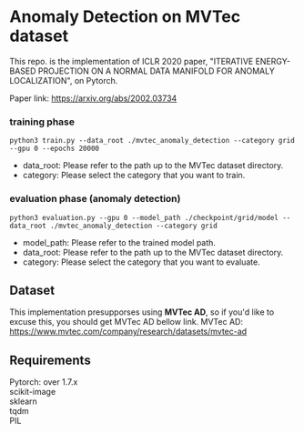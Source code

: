 # Anomaly Detection on MVTec dataset
This repo. is the implementation of ICLR 2020 paper, "ITERATIVE ENERGY-BASED PROJECTION ON A NORMAL DATA MANIFOLD FOR ANOMALY LOCALIZATION", on Pytorch.

Paper link: https://arxiv.org/abs/2002.03734

### training phase
```
python3 train.py --data_root ./mvtec_anomaly_detection --category grid --gpu 0 --epochs 20000
```
- data_root: Please refer to the path up to the MVTec dataset directory.
- category: Please select the category that you want to train.

### evaluation phase (anomaly detection)
```
python3 evaluation.py --gpu 0 --model_path ./checkpoint/grid/model --data_root ./mvtec_anomaly_detection --category grid
```
- model_path: Please refer to the trained model path.
- data_root: Please refer to the path up to the MVTec dataset directory.
- category: Please select the category that you want to evaluate.

## Dataset
This implementation presupporses using **MVTec AD**, so if you'd like to excuse this, you should get MVTec AD bellow link.
MVTec AD: https://www.mvtec.com/company/research/datasets/mvtec-ad


## Requirements
Pytorch: over 1.7.x<br>
scikit-image<br>
sklearn<br>
tqdm<br>
PIL
